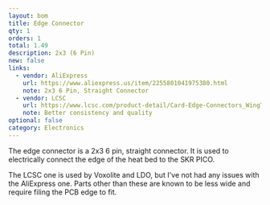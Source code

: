 ```yaml
---
layout: bom
title: Edge Connector
qty: 1
orders: 1
total: 1.49
description: 2x3 (6 Pin)
new: false
links:
  - vendor: AliExpress
    url: https://www.aliexpress.us/item/2255801041975380.html
    note: 2x3 6 Pin, Straight Connector
  - vendor: LCSC
    url: https://www.lcsc.com/product-detail/Card-Edge-Connectors_WingTAT-ED06BGFBK_C5173287.html
    note: Better consistency and quality
optional: false
category: Electronics
---
```


The edge connector is a 2x3 6 pin, straight connector. It is used to electrically connect the edge of the heat bed to
the SKR PICO.

The LCSC one is used by Voxolite and LDO, but I've not had any issues with the AliExpress one. Parts other than these are known to be less wide
and require filing the PCB edge to fit.